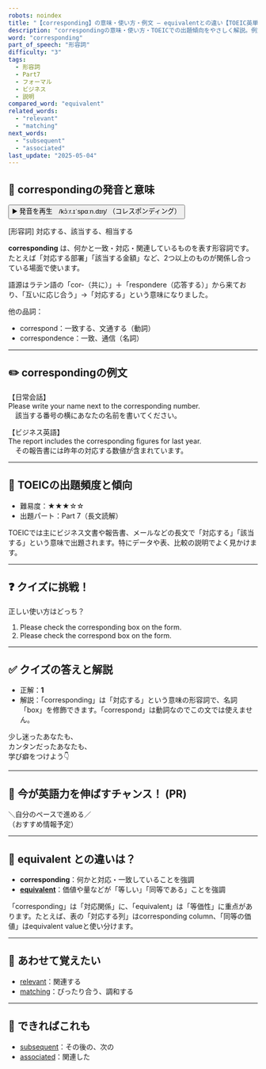 ```yaml
---
robots: noindex
title: "【corresponding】の意味・使い方・例文 ― equivalentとの違い【TOEIC英単語】"
description: "correspondingの意味・使い方・TOEICでの出題傾向をやさしく解説。例文・クイズ付きでequivalentとの違いもわかりやすく学べます。"
word: "corresponding"
part_of_speech: "形容詞"
difficulty: "3"
tags:
  - 形容詞
  - Part7
  - フォーマル
  - ビジネス
  - 説明
compared_word: "equivalent"
related_words:
  - "relevant"
  - "matching"
next_words:
  - "subsequent"
  - "associated"
last_update: "2025-05-04"
---
```


## 🔰 correspondingの発音と意味

<button class="play-audio" onclick="playTTS('corresponding')">
  <span class="play-audio-main">
    ▶️ 発音を再生　/kɔ̀ːr.ɪˈspɑːn.dɪŋ/
  </span>
  <span class="play-audio-sub">
    （コレスポンディング）
  </span>
</button>

[形容詞] 対応する、該当する、相当する

**corresponding** は、何かと一致・対応・関連しているものを表す形容詞です。  
たとえば「対応する部署」「該当する金額」など、2つ以上のものが関係し合っている場面で使います。

語源はラテン語の「cor-（共に）」＋「respondere（応答する）」から来ており、「互いに応じ合う」→「対応する」という意味になりました。

他の品詞：  
- correspond：一致する、文通する（動詞）
- correspondence：一致、通信（名詞）

---

## ✏️ correspondingの例文

【日常会話】  
Please write your name next to the corresponding number.  
　該当する番号の横にあなたの名前を書いてください。

【ビジネス英語】  
The report includes the corresponding figures for last year.  
　その報告書には昨年の対応する数値が含まれています。

---

## 🎯 TOEICの出題頻度と傾向

- 難易度：★★★☆☆
- 出題パート：Part 7（長文読解）

TOEICでは主にビジネス文書や報告書、メールなどの長文で「対応する」「該当する」という意味で出題されます。特にデータや表、比較の説明でよく見かけます。

---

## ❓ クイズに挑戦！

正しい使い方はどっち？

1. Please check the corresponding box on the form.  
2. Please check the correspond box on the form.

---

## ✅ クイズの答えと解説

- 正解：**1**
- 解説：「corresponding」は「対応する」という意味の形容詞で、名詞「box」を修飾できます。「correspond」は動詞なのでこの文では使えません。

少し迷ったあなたも、  
カンタンだったあなたも、  
学び癖をつけよう👇️

---

## 🚀 今が英語力を伸ばすチャンス！ (PR)

<div class="info-center">
＼自分のペースで進める／<br>  
（おすすめ情報予定）
</div>

---

## 🤔  equivalent との違いは？

- **corresponding**：何かと対応・一致していることを強調
- **[equivalent](/equivalent)**：価値や量などが「等しい」「同等である」ことを強調

「corresponding」は「対応関係」に、「equivalent」は「等価性」に重点があります。たとえば、表の「対応する列」はcorresponding column、「同等の価値」はequivalent valueと使い分けます。

---

## 🧩 あわせて覚えたい

- [relevant](/relevant)：関連する
- [matching](/matching)：ぴったり合う、調和する

---

## 📖 できればこれも

- [subsequent](/subsequent)：その後の、次の
- [associated](/associated)：関連した

<!-- cvid: aid28_bid43 -->
